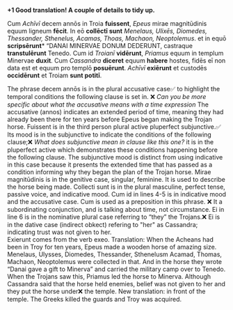 **+1 Good translation!  A couple of details to tidy up.**

Cum *Achīvī* decem annōs in Troia **fuissent**, *Epeus* mirae magnitūdinis equum ligneum **fēcit**. In eō **collēctī sunt** *Menelaus, Ulixēs, Diomedes, Thessander, Sthenelus, Acamas, Thoas, Machaon, Neoptolemus*. et in equō **scripsērunt*** “DANAI MINERVAE DONUM DEDERUNT, castraque **transtulērunt** Tenedo. Cum id *Troianī* **vidērunt**, *Priamus* equum in templum Minervae **duxit**. Cum *Cassandra* **diceret** equum **habere** hostes, fidēs eī non data est et equum pro templō **posuērunt**. *Achīvī* **exiērunt** et custodēs **occidērunt** et Troiam **sunt potitī**.

The phrase decem annōs is in the plural accusative case✅ to highlight the temporal conditions the following clause is set in. ❌ *Can you be more specific about what the accusative means with a time expression* The accusative (annos) indicates an extended period of time, meaning they had already been there for ten years before Epeus began making the Trojan horse. 
Fuissent is in the third person plural active pluperfect subjunctive.✅ Its mood is in the subjunctive to indicate the conditions of the following clause;❌ *What does subjunctive mean in clause like this one?* it is in the pluperfect active which demonstrates these conditions happening before the following clause. The subjunctive mood is distinct from using indicative in this case because it presents the extended time that has passed as a condition informing why they began the plan of the Trojan horse. 
Mirae magnitūdinis is in the genitive case, singular, feminine. It is used to describe the horse being made. 
Collecti sunt is in the plural masculine, perfect tense, passive voice, and indicative mood. 
Cum id in lines 4-5 is in indicative mood and the accusative case. Cum is used as a preposition in this phrase. ❌ It a subordinating conjunction, and is talking about time, not circumstance. 
Ei in line 6 is in the nominative plural case referring to “they” the Trojans.❌ Ei is in the dative case (indirect obkect) refering to "her" as Cassandra; indicating trust was not given to her.  
Exierunt comes from the verb exeo. 
Translation: 
When the Acheans had been in Troy for ten years, Epeus made a wooden horse of amazing size. Menelaus, Ulysses, Diomedes, Thessander, Sthenelusm Acamad, Thomas, Machaon, Neoptolemus were collected in that. And in the horse they wrote “Danai gave a gift to Minerva” and carried the military camp over to Tenedo. When the Trojans saw this, Priamus led the horse to Minerva. Although Cassandra said that the horse held enemies, belief was not given to her and they put the horse under❌ the temple. New translation: in front of the temple. 
The Greeks killed the guards and Troy was acquired.  

